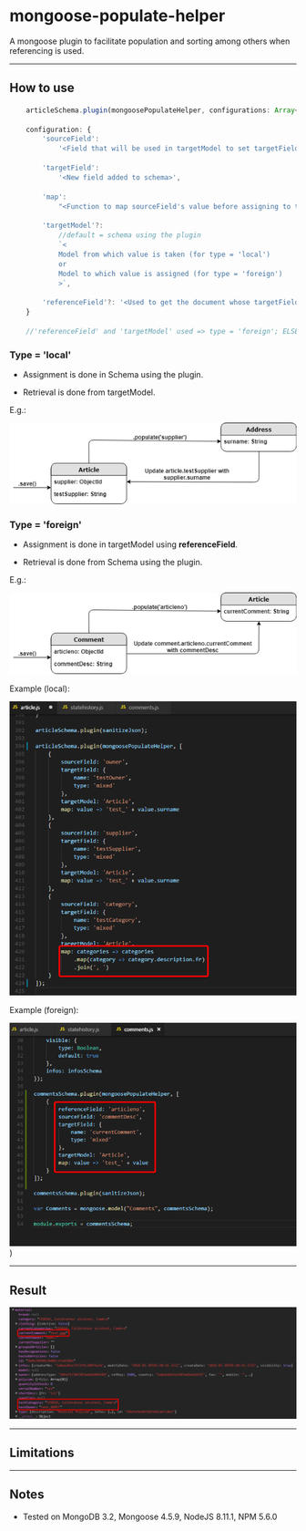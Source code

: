 # mongoose-populate-helper
A mongoose plugin to facilitate population and sorting among others when referencing is used.

----------

## How to use
```ts
    articleSchema.plugin(mongoosePopulateHelper, configurations: Array<Object> || configuration: Object);

    configuration: {
        'sourceField': 
            '<Field that will be used in targetModel to set targetField>',

        'targetField': 
            '<New field added to schema>',

        'map': 
            "<Function to map sourceField's value before assigning to targetField>",

        'targetModel'?: 
            //default = schema using the plugin
            `<
            Model from which value is taken (for type = 'local') 
            or 
            Model to which value is assigned (for type = 'foreign')
            >`,

        'referenceField'?: '<Used to get the document whose targetField will be updated>'
    }

    //'referenceField' and 'targetModel' used => type = 'foreign'; ELSE, type = 'local'
```

### Type = 'local'
- Assignment is done in Schema using the plugin.

- Retrieval is done from targetModel.

E.g.:

![Alt text](img/mongoose-populate-helper-local.png)


### Type = 'foreign'
- Assignment is done in targetModel using **referenceField**.

- Retrieval is done from Schema using the plugin.

E.g.:

![Alt text](img/mongoose-populate-helper-foreign.png)

Example (local):

![Alt text](img/Code_2018-05-30_12-40-54.png)

Example (foreign):

![Alt text](img/Code_2018-05-30_12-38-37.png)
)

----------

## Result
![Alt text](img/chrome_2018-05-30_12-42-50.png)

----------

## Limitations

----------

## Notes
- Tested on MongoDB 3.2, Mongoose 4.5.9, NodeJS 8.11.1, NPM 5.6.0